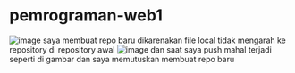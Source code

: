 # pemrograman-web1
![image](https://github.com/arabgg/pemrograman-web1/assets/136258971/ab1a669e-4016-416f-9923-e48961c794a4)
saya membuat repo baru dikarenakan file local tidak mengarah ke repository di repository awal 
![image](https://github.com/arabgg/pemrograman-web1/assets/136258971/9607ee44-8faa-4495-be60-f2ac6df786ce)
dan saat saya push mahal terjadi seperti di gambar dan saya memutuskan membuat repo baru
